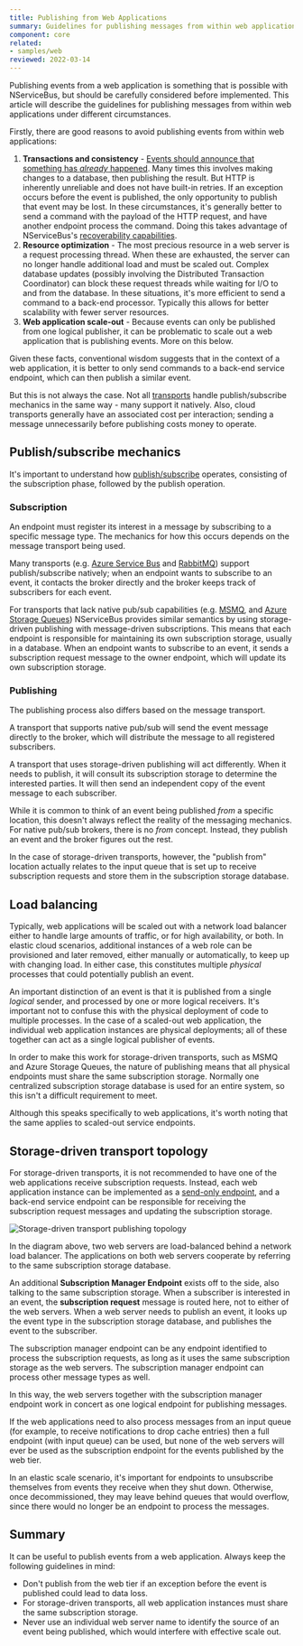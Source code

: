 ```yaml
---
title: Publishing from Web Applications
summary: Guidelines for publishing messages from within web applications
component: core
related:
- samples/web
reviewed: 2022-03-14
---
```


Publishing events from a web application is something that is possible with NServiceBus, but should be carefully considered before implemented. This article will describe the guidelines for publishing messages from within web applications under different circumstances.

Firstly, there are good reasons to avoid publishing events from within web applications:

 1. **Transactions and consistency** - [Events should announce that something has *already* happened](/nservicebus/messaging/messages-events-commands.md). Many times this involves making changes to a database, then publishing the result. But HTTP is inherently unreliable and does not have built-in retries. If an exception occurs before the event is published, the only opportunity to publish that event may be lost. In these circumstances, it's generally better to send a command with the payload of the HTTP request, and have another endpoint process the command. Doing this takes advantage of NServiceBus's [recoverability capabilities](/nservicebus/recoverability/).
 1. **Resource optimization** - The most precious resource in a web server is a request processing thread. When these are exhausted, the server can no longer handle additional load and must be scaled out. Complex database updates (possibly involving the Distributed Transaction Coordinator) can block these request threads while waiting for I/O to and from the database. In these situations, it's more efficient to send a command to a back-end processor. Typically this allows for better scalability with fewer server resources.
 1. **Web application scale-out** - Because events can only be published from one logical publisher, it can be problematic to scale out a web application that is publishing events. More on this below.

Given these facts, conventional wisdom suggests that in the context of a web application, it is better to only send commands to a back-end service endpoint, which can then publish a similar event.

But this is not always the case. Not all [transports](/transports/) handle publish/subscribe mechanics in the same way - many support it natively. Also, cloud transports generally have an associated cost per interaction; sending a message unnecessarily before publishing costs money to operate.

## Publish/subscribe mechanics

It's important to understand how [publish/subscribe](/nservicebus/messaging/publish-subscribe/) operates, consisting of the subscription phase, followed by the publish operation.

### Subscription

An endpoint must register its interest in a message by subscribing to a specific message type. The mechanics for how this occurs depends on the message transport being used.

Many transports (e.g. [Azure Service Bus](/transports/azure-service-bus/) and [RabbitMQ](/transports/rabbitmq/)) support publish/subscribe natively; when an endpoint wants to subscribe to an event, it contacts the broker directly and the broker keeps track of subscribers for each event.

For transports that lack native pub/sub capabilities (e.g. [MSMQ](/transports/msmq/), and [Azure Storage Queues](/transports/azure-storage-queues/)) NServiceBus provides similar semantics by using storage-driven publishing with message-driven subscriptions. This means that each endpoint is responsible for maintaining its own subscription storage, usually in a database. When an endpoint wants to subscribe to an event, it sends a subscription request message to the owner endpoint, which will update its own subscription storage.

### Publishing

The publishing process also differs based on the message transport.

A transport that supports native pub/sub will send the event message directly to the broker, which will distribute the message to all registered subscribers.

A transport that uses storage-driven publishing will act differently. When it needs to publish, it will consult its subscription storage to determine the interested parties. It will then send an independent copy of the event message to each subscriber.

While it is common to think of an event being published *from* a specific location, this doesn't always reflect the reality of the messaging mechanics. For native pub/sub brokers, there is no *from* concept. Instead, they publish an event and the broker figures out the rest.

In the case of storage-driven transports, however, the "publish from" location actually relates to the input queue that is set up to receive subscription requests and store them in the subscription storage database.

## Load balancing

Typically, web applications will be scaled out with a network load balancer either to handle large amounts of traffic, or for high availability, or both. In elastic cloud scenarios, additional instances of a web role can be provisioned and later removed, either manually or automatically, to keep up with changing load. In either case, this constitutes multiple *physical* processes that could potentially publish an event.

An important distinction of an event is that it is published from a single *logical* sender, and processed by one or more logical receivers. It's important not to confuse this with the physical deployment of code to multiple processes. In the case of a scaled-out web application, the individual web application instances are physical deployments; all of these together can act as a single logical publisher of events.

In order to make this work for storage-driven transports, such as MSMQ and Azure Storage Queues, the nature of publishing means that all physical endpoints must share the same subscription storage. Normally one centralized subscription storage database is used for an entire system, so this isn't a difficult requirement to meet.

Although this speaks specifically to web applications, it's worth noting that the same applies to scaled-out service endpoints.

## Storage-driven transport topology

For storage-driven transports, it is not recommended to have one of the web applications receive subscription requests. Instead, each web application instance can be implemented as a [send-only endpoint](/nservicebus/hosting/#self-hosting-send-only-hosting), and a back-end service endpoint can be responsible for receiving the subscription request messages and updating the subscription storage.

![Storage-driven transport publishing topology](storage-based-publish-topology.png "width=400")

In the diagram above, two web servers are load-balanced behind a network load balancer. The applications on both web servers cooperate by referring to the same subscription storage database.

An additional **Subscription Manager Endpoint** exists off to the side, also talking to the same subscription storage. When a subscriber is interested in an event, the **subscription request** message is routed here, not to either of the web servers. When a web server needs to publish an event, it looks up the event type in the subscription storage database, and publishes the event to the subscriber.

The subscription manager endpoint can be any endpoint identified to process the subscription requests, as long as it uses the same subscription storage as the web servers. The subscription manager endpoint can process other message types as well.

In this way, the web servers together with the subscription manager endpoint work in concert as one logical endpoint for publishing messages.

If the web applications need to also process messages from an input queue (for example, to receive notifications to drop cache entries) then a full endpoint (with input queue) can be used, but none of the web servers will ever be used as the subscription endpoint for the events published by the web tier.

In an elastic scale scenario, it's important for endpoints to unsubscribe themselves from events they receive when they shut down. Otherwise, once decommissioned, they may leave behind queues that would overflow, since there would no longer be an endpoint to process the messages.

## Summary

It can be useful to publish events from a web application. Always keep the following guidelines in mind:

* Don't publish from the web tier if an exception before the event is published could lead to data loss.
* For storage-driven transports, all web application instances must share the same subscription storage.
* Never use an individual web server name to identify the source of an event being published, which would interfere with effective scale out.
